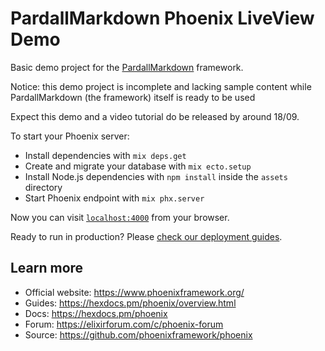 # PardallMarkdown Phoenix LiveView Demo

Basic demo project for the [PardallMarkdown](https://github.com/alfredbaudisch/pardall_markdown) framework. 

Notice: this demo project is incomplete and lacking sample content while PardallMarkdown (the framework) itself is ready to be used

Expect this demo and a video tutorial do be released by around 18/09.

To start your Phoenix server:

- Install dependencies with `mix deps.get`
- Create and migrate your database with `mix ecto.setup`
- Install Node.js dependencies with `npm install` inside the `assets` directory
- Start Phoenix endpoint with `mix phx.server`

Now you can visit [`localhost:4000`](http://localhost:4000) from your browser.

Ready to run in production? Please [check our deployment guides](https://hexdocs.pm/phoenix/deployment.html).

## Learn more

- Official website: https://www.phoenixframework.org/
- Guides: https://hexdocs.pm/phoenix/overview.html
- Docs: https://hexdocs.pm/phoenix
- Forum: https://elixirforum.com/c/phoenix-forum
- Source: https://github.com/phoenixframework/phoenix

